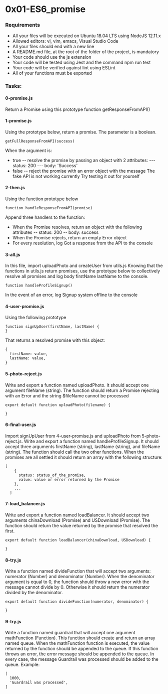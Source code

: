 # 0x01-ES6_promise

### Requirements
- All your files will be executed on Ubuntu 18.04 LTS using NodeJS 12.11.x
- Allowed editors: vi, vim, emacs, Visual Studio Code
- All your files should end with a new line
- A README.md file, at the root of the folder of the project, is mandatory
- Your code should use the js extension
- Your code will be tested using Jest and the command npm run test
- Your code will be verified against lint using ESLint
- All of your functions must be exported

### Tasks:

#### 0-promise.js
Return a Promise using this prototype function getResponseFromAPI()

#### 1-promise.js
Using the prototype below, return a promise. The parameter is a boolean.
```
getFullResponseFromAPI(success)
```
When the argument is:

- true
-- resolve the promise by passing an object with 2 attributes:
--- status: 200
--- body: 'Success'
- false
-- reject the promise with an error object with the message The fake API is not working currently
Try testing it out for yourself

#### 2-then.js
Using the function prototype below
```
function handleResponseFromAPI(promise)
```
Append three handlers to the function:

- When the Promise resolves, return an object with the following attributes
-- status: 200
-- body: success
- When the Promise rejects, return an empty Error object
- For every resolution, log Got a response from the API to the console

#### 3-all.js
In this file, import uploadPhoto and createUser from utils.js
Knowing that the functions in utils.js return promises, use the prototype below to collectively resolve all promises and log body firstName lastName to the console.
```
function handleProfileSignup()
```
In the event of an error, log Signup system offline to the console

#### 4-user-promise.js
Using the following prototype
```
function signUpUser(firstName, lastName) {
}
```
That returns a resolved promise with this object:
```
{
  firstName: value,
  lastName: value,
}
```

#### 5-photo-reject.js
Write and export a function named uploadPhoto. It should accept one argument fileName (string).
The function should return a Promise rejecting with an Error and the string $fileName cannot be processed
```
export default function uploadPhoto(filename) {

}
```

#### 6-final-user.js
Import signUpUser from 4-user-promise.js and uploadPhoto from 5-photo-reject.js.
Write and export a function named handleProfileSignup. It should accept three arguments firstName (string), lastName (string), and fileName (string). The function should call the two other functions. When the promises are all settled it should return an array with the following structure:
```
[
    {
      status: status_of_the_promise,
      value: value or error returned by the Promise
    },
    ...
  ]
```

#### 7-load_balancer.js
Write and export a function named loadBalancer. It should accept two arguments chinaDownload (Promise) and USDownload (Promise).
The function should return the value returned by the promise that resolved the first.
```
export default function loadBalancer(chinaDownload, USDownload) {

}
```

#### 8-try.js
Write a function named divideFunction that will accept two arguments: numerator (Number) and denominator (Number).
When the denominator argument is equal to 0, the function should throw a new error with the message cannot divide by 0. Otherwise it should return the numerator divided by the denominator.
```
export default function divideFunction(numerator, denominator) {

}
```

#### 9-try.js
Write a function named guardrail that will accept one argument mathFunction (Function).
This function should create and return an array named queue.
When the mathFunction function is executed, the value returned by the function should be appended to the queue. If this function throws an error, the error message should be appended to the queue. In every case, the message Guardrail was processed should be added to the queue.
Example:
```
[
  1000,
  'Guardrail was processed',
]
```
